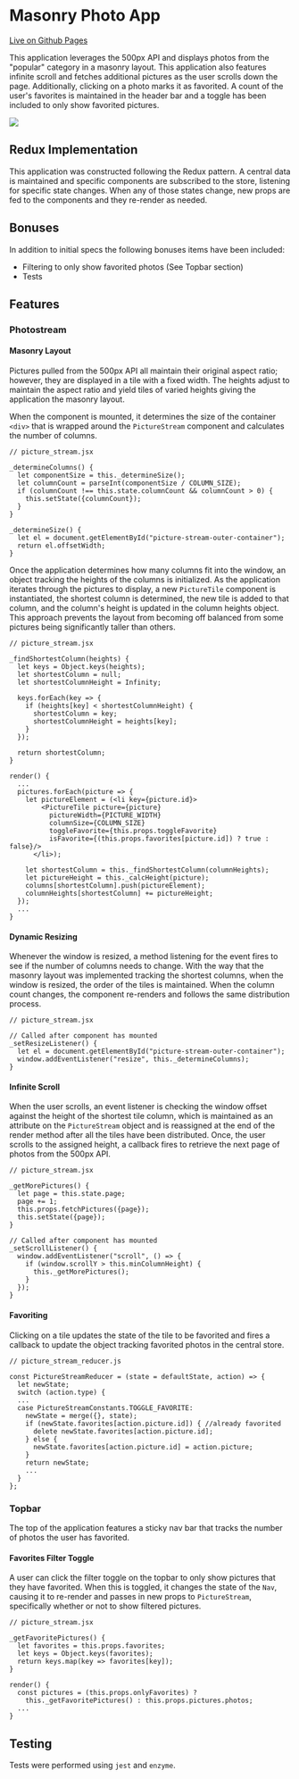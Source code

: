 # Masonry Photo App

[Live on Github Pages](https://matjaxon.github.io/masonry-photo-app/)

This application leverages the 500px API and displays photos from the
"popular" category in a masonry layout.  This application also features
infinite scroll and fetches additional pictures as the user scrolls down
the page.  Additionally, clicking on a photo marks it as favorited.  A
count of the user's favorites is maintained in the header bar and a toggle
has been included to only show favorited pictures.

![](http://res.cloudinary.com/dbwkodu79/image/upload/v1476080022/masonry_photo_app/Screen_Shot_2016-10-09_at_11.12.04_PM.png)

## Redux Implementation

This application was constructed following the Redux pattern.  A central data is maintained and specific components are subscribed to the store, listening for specific state changes.  When any of those states change, new props are fed to the components and they re-render as needed.

## Bonuses

In addition to initial specs the following bonuses items have been included:
* Filtering to only show favorited photos (See Topbar section)
* Tests

## Features

### Photostream

#### Masonry Layout
Pictures pulled from the 500px API all maintain their
original aspect ratio; however, they are displayed in
a tile with a fixed width.  The heights adjust to maintain the aspect ratio and yield tiles of varied heights giving the application the masonry layout.

When the component is mounted, it determines the size of the container `<div>` that is wrapped around the `PictureStream` component and calculates the number of columns.

```
// picture_stream.jsx

_determineColumns() {
  let componentSize = this._determineSize();
  let columnCount = parseInt(componentSize / COLUMN_SIZE);
  if (columnCount !== this.state.columnCount && columnCount > 0) {
    this.setState({columnCount});
  }
}

_determineSize() {
  let el = document.getElementById("picture-stream-outer-container");
  return el.offsetWidth;
}
```
Once the application determines how many columns fit into the window, an object tracking the heights of the columns is initialized.  As the application iterates through the pictures to display, a new `PictureTile` component is instantiated, the shortest column is determined, the new tile is added to that column, and the column's height is updated in the column heights object.  This approach prevents the layout from becoming off balanced from some pictures being significantly taller than others.  

```
// picture_stream.jsx

_findShortestColumn(heights) {
  let keys = Object.keys(heights);
  let shortestColumn = null;
  let shortestColumnHeight = Infinity;

  keys.forEach(key => {
    if (heights[key] < shortestColumnHeight) {
      shortestColumn = key;
      shortestColumnHeight = heights[key];
    }
  });

  return shortestColumn;
}

render() {
  ...
  pictures.forEach(picture => {
    let pictureElement = (<li key={picture.id}>
        <PictureTile picture={picture}
          pictureWidth={PICTURE_WIDTH}
          columnSize={COLUMN_SIZE}
          toggleFavorite={this.props.toggleFavorite}
          isFavorite={(this.props.favorites[picture.id]) ? true : false}/>
      </li>);

    let shortestColumn = this._findShortestColumn(columnHeights);
    let pictureHeight = this._calcHeight(picture);
    columns[shortestColumn].push(pictureElement);
    columnHeights[shortestColumn] += pictureHeight;
  });
  ...
}
```

#### Dynamic Resizing

Whenever the window is resized, a method listening for the event fires to see if the number of columns needs to change.  With the way that the masonry layout was implemented tracking the shortest columns, when the window is resized, the order of the tiles is maintained.  When the column count changes, the component re-renders and follows the same distribution process.

```
// picture_stream.jsx

// Called after component has mounted
_setResizeListener() {
  let el = document.getElementById("picture-stream-outer-container");
  window.addEventListener("resize", this._determineColumns);
}
```

#### Infinite Scroll

When the user scrolls, an event listener is checking the window offset against the height of the shortest tile column, which is maintained as an attribute on the ```PictureStream``` object and is reassigned at the end of the render method after all the tiles have been distributed.  Once, the user scrolls to the assigned height, a callback fires to retrieve the next page of photos from the 500px API.  

```
// picture_stream.jsx

_getMorePictures() {
  let page = this.state.page;
  page += 1;
  this.props.fetchPictures({page});
  this.setState({page});
}

// Called after component has mounted
_setScrollListener() {
  window.addEventListener("scroll", () => {
    if (window.scrollY > this.minColumnHeight) {
      this._getMorePictures();
    }
  });
}
```

#### Favoriting

Clicking on a tile updates the state of the tile to be favorited and fires a callback to update the object tracking favorited photos in the central store.

```
// picture_stream_reducer.js

const PictureStreamReducer = (state = defaultState, action) => {
  let newState;
  switch (action.type) {
  ...
  case PictureStreamConstants.TOGGLE_FAVORITE:
    newState = merge({}, state);
    if (newState.favorites[action.picture.id]) { //already favorited
      delete newState.favorites[action.picture.id];
    } else {
      newState.favorites[action.picture.id] = action.picture;
    }
    return newState;
    ...
  }
};
```

### Topbar

The top of the application features a sticky nav bar that tracks the number of photos the user has favorited.

#### Favorites Filter Toggle

A user can click the filter toggle on the topbar to only show pictures that they have favorited.  When this is toggled, it changes the state of the `Nav`, causing it to re-render and passes in new props to `PictureStream`, specifically whether or not to show filtered pictures.

```
// picture_stream.jsx

_getFavoritePictures() {
  let favorites = this.props.favorites;
  let keys = Object.keys(favorites);
  return keys.map(key => favorites[key]);
}

render() {
  const pictures = (this.props.onlyFavorites) ?
    this._getFavoritePictures() : this.props.pictures.photos;
  ...
}
```

## Testing

Tests were performed using `jest` and `enzyme`.
